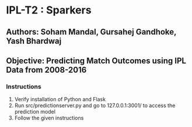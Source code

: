# IPL-T2 : Sparkers

## Authors: Soham Mandal, Gursahej Gandhoke, Yash Bhardwaj


## Objective: Predicting Match Outcomes using IPL Data from 2008-2016

### Instructions

 1. Verify installation of Python and Flask
 2. Run src/predictionserver.py and go to 127.0.0.1:3001/ to access the prediction model
 3. Follow the given instructions


